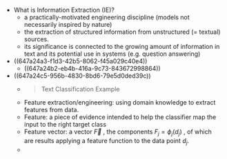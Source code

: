 - What is Information Extraction (IE)?
	- a practically-motivated engineering discipline (models not necessarily inspired by nature)
	- the extraction of structured information from unstructured (= textual) sources.
	- its significance is connected to the growing amount of information in text and its potential use in systems (e.g. question answering)
- ((647a24a3-f1d3-42b5-8062-f45a029c40e4))
	- ((647a24b2-eb4b-416a-9c73-843672998864))
- ((647a24c5-956b-4830-8bd6-79e5d0ded39c))
	- > Text Classification Example
	- Feature extraction/engineering: using domain knowledge to extract
	  features from data.
	- Feature: a piece of evidence intended to help the classifier map the
	  input to the right target class
	- Feature vector: a vector $\vec{F}$ , the components $F_j=\phi_j\left(d_j\right)$ , of which are
	  results applying a feature function to the data point $d_j$.
	-